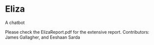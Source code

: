 # Eliza
A chatbot

Please check the ElizaReport.pdf for the extensive report.
Contributors: James Gallagher, and Eeshaan Sarda
